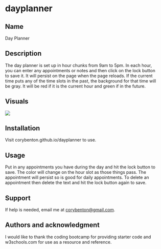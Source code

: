 # dayplanner
## Name
Day Planner

## Description
The day planner is set up in hour chunks from 9am to 5pm.  In each hour, you can enter any appointments or notes and then click on the lock button to save it.  It will persist on the page when the page reloads.  If the current time puts any of the time slots in the past, the background for that time will be gray.  It will be red if it is the current hour and green if in the future.

## Visuals
<image src=assets/images/Screenshot%202023-05-03%20141756.png>

## Installation
Visit corybenton.github.io/dayplanner to use.

## Usage
Put in any appointments you have during the day and hit the lock button to save.  The color will change on the hour slot as those things pass.  The appointment will persist so is good for daily appointments.  To delete an appointment then delete the text and hit the lock button again to save.

## Support
If help is needed, email me at corybenton@gmail.com.

## Authors and acknowledgment
I would like to thank the coding bootcamp for providing starter code and w3schools.com for use as a resource and reference.

